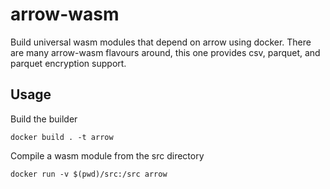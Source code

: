 # arrow-wasm

Build universal wasm modules that depend on arrow using docker. There are many arrow-wasm flavours around, this one provides csv, parquet, and parquet encryption support.

## Usage

Build the builder
```
docker build . -t arrow
```

Compile a wasm module from the src directory
```
docker run -v $(pwd)/src:/src arrow
```
